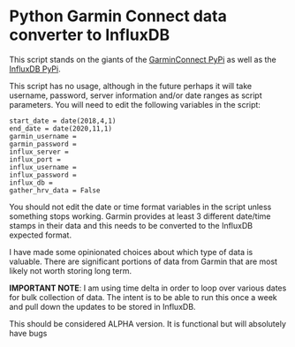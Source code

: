 # Python Garmin Connect data converter to InfluxDB

This script stands on the giants of the [GarminConnect PyPi](https://pypi.org/project/garminconnect/) as well as the [InfluxDB PyPi](https://influxdb-python.readthedocs.io/en/latest/include-readme.html). 

This script has no usage, although in the future perhaps it will take username, password, server information and/or date ranges as script parameters. You will need to edit the following variables in the script:
```
start_date = date(2018,4,1)
end_date = date(2020,11,1)
garmin_username = 
garmin_password = 
influx_server = 
influx_port = 
influx_username = 
influx_password = 
influx_db =
gather_hrv_data = False
```

You should not edit the date or time format variables in the script unless something stops working. Garmin provides at least 3 different date/time stamps in their data and this needs to be converted to the InfluxDB expected format.

I have made some opinionated choices about which type of data is valuable. There are significant portions of data from Garmin that are most likely not worth storing long term.

**IMPORTANT NOTE**: I am using time delta in order to loop over various dates for bulk collection of data. The intent is to be able to run this once a week and pull down the updates to be stored in InfluxDB.

This should be considered ALPHA version. It is functional but will absolutely have bugs
